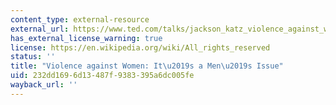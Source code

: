 ```yaml
---
content_type: external-resource
external_url: https://www.ted.com/talks/jackson_katz_violence_against_women_it_s_a_men_s_issue
has_external_license_warning: true
license: https://en.wikipedia.org/wiki/All_rights_reserved
status: ''
title: "Violence against Women: It\u2019s a Men\u2019s Issue"
uid: 232dd169-6d13-487f-9383-395a6dc005fe
wayback_url: ''
---
```

